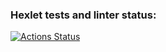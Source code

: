 ### Hexlet tests and linter status:
[![Actions Status](https://github.com/newzavod/frontend-project-12/workflows/hexlet-check/badge.svg)](https://github.com/newzavod/frontend-project-12/actions)